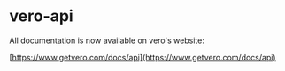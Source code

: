 vero-api
========

All documentation is now available on vero's website:

[https://www.getvero.com/docs/api](https://www.getvero.com/docs/api)
